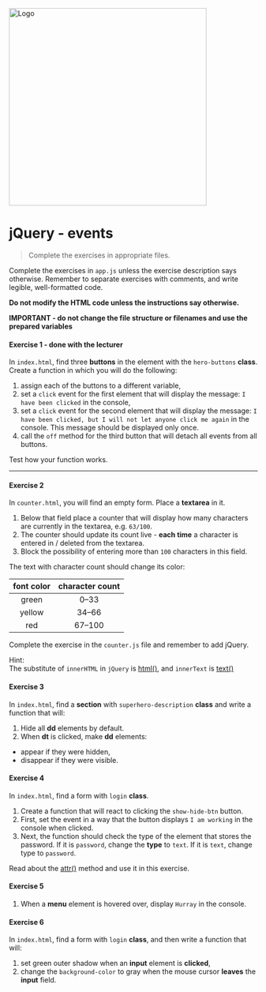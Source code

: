 <img alt="Logo" src="http://coderslab.pl/svg/logo-coderslab.svg" width="400">

#  jQuery - events

> Complete the exercises in appropriate files.

Complete the exercises in `app.js` unless the exercise description says otherwise.
Remember to separate exercises with comments, and write legible, well-formatted code.   

**Do not modify the HTML code unless the instructions say otherwise.**

**IMPORTANT - do not change the file structure or filenames and use the prepared variables**

#### Exercise 1 - done with the lecturer

In `index.html`, find three **buttons** in the element with the ```hero-buttons``` **class**.  
Create a function in which you will do the following:
1. assign each of the buttons to a different variable,
2. set a ```click``` event for the first element that will display the message: `I have been clicked` in the console,
3. set a ```click``` event for the second element that will display the message: `I have been clicked, but I will not let anyone click me again` in the console. This message should be displayed only once.
4. call the `off` method for the third button that will detach all events from all buttons.

Test how your function works.

-------------------------------------------------------------------------------

#### Exercise 2

In `counter.html`, you will find an empty form. Place a **textarea** in it.

1. Below that field place a counter that will display how many characters are currently in the textarea, e.g. ```63/100```.  
2. The counter should update its count live - **each time** a character is entered in / deleted from the textarea.
3. Block the possibility of entering more than `100` characters in this field.

The text with character count should change its color:

|font color|character count|
|:--:|:--:|
|green|0&ndash;33|
|yellow|34&ndash;66|
|red|67&ndash;100|

Complete the exercise in the `counter.js` file and remember to add jQuery.

Hint:  
The substitute of `innerHTML` in `jQuery` is [html()][html], and `innerText` is [text()][text]

#### Exercise 3

In `index.html`, find a **section** with ```superhero-description``` **class** and write a function that will:
1. Hide all **dd** elements by default.
2. When **dt** is clicked, make **dd** elements:
  * appear if they were hidden,
  * disappear if they were visible.

#### Exercise 4

In `index.html`, find a form with ```login``` **class**.
1. Create a function that will react to clicking the ```show-hide-btn``` button.
2. First, set the event in a way that the button displays `I am working` in the console when clicked.
3. Next, the function should check the type of the element that stores the password.
   If it is ```password```, change the **type** to ```text```. If it is ```text```, change type to ```password```.

Read about the [attr()][attr] method and use it in this exercise.

#### Exercise 5

1. When a **menu** element is hovered over, display `Hurray` in the console.

#### Exercise 6

In `index.html`, find a form with ```login``` **class**, and then write a function that will:
1. set green outer shadow when an **input** element is **clicked**,
2. change the ```background-color``` to gray when the mouse cursor **leaves** the **input** field.

<!-- Links -->
[attr]:https://api.jquery.com/attr/
[html]:https://api.jquery.com/html/
[text]:https://api.jquery.com/text/
